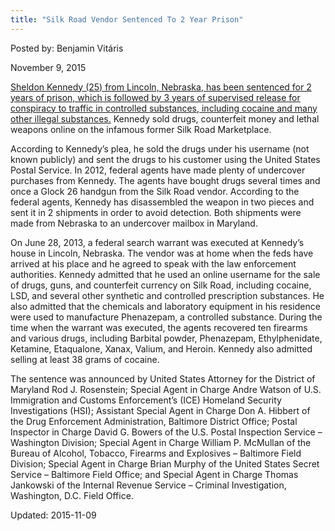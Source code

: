 ```yaml
---
title: "Silk Road Vendor Sentenced To 2 Year Prison"
---
```


Posted by: Benjamin Vitáris 

<span>November 9, 2015</span>




<p><a href="http://www.justice.gov/usao-md/pr/silk-road-vendor-sentenced-two-years-prison">Sheldon Kennedy (25) from Lincoln, Nebraska, has been sentenced for 2 years of prison, which is followed by 3 years of supervised release for conspiracy to traffic in controlled substances, including cocaine and many other illegal substances.</a> Kennedy sold drugs, counterfeit money and lethal weapons online on the infamous former Silk Road Marketplace.</p>
<p>According to Kennedy’s plea, he sold the drugs under his username (not known publicly) and sent the drugs to his customer using the United States Postal Service. In 2012, federal agents have made plenty of undercover purchases from Kennedy. The agents have bought drugs several times and once a Glock 26 handgun from the Silk Road vendor. According to the federal agents, Kennedy has disassembled the weapon in two pieces and sent it in 2 shipments in order to avoid detection. Both shipments were made from Nebraska to an undercover mailbox in Maryland.</p>
<p>On June 28, 2013, a federal search warrant was executed at Kennedy’s house in Lincoln, Nebraska. The vendor was at home when the feds have arrived at his place and he agreed to speak with the law enforcement authorities. Kennedy admitted that he used an online username for the sale of drugs, guns, and counterfeit currency on Silk Road, including cocaine, LSD, and several other synthetic and controlled prescription substances. He also admitted that the chemicals and laboratory equipment in his residence were used to manufacture Phenazepam, a controlled substance. During the time when the warrant was executed, the agents recovered ten firearms and various drugs, including Barbital powder, Phenazepam, Ethylphenidate, Ketamine, Etaqualone, Xanax, Valium, and Heroin. Kennedy also admitted selling at least 38 grams of cocaine.</p>
<p>The sentence was announced by United States Attorney for the District of Maryland Rod J. Rosenstein; Special Agent in Charge Andre Watson of U.S. Immigration and Customs Enforcement’s (ICE) Homeland Security Investigations (HSI); Assistant Special Agent in Charge Don A. Hibbert of the Drug Enforcement Administration, Baltimore District Office; Postal Inspector in Charge David G. Bowers of the U.S. Postal Inspection Service &#8211; Washington Division; Special Agent in Charge William P. McMullan of the Bureau of Alcohol, Tobacco, Firearms and Explosives &#8211; Baltimore Field Division; Special Agent in Charge Brian Murphy of the United States Secret Service &#8211; Baltimore Field Office; and Special Agent in Charge Thomas Jankowski of the Internal Revenue Service &#8211; Criminal Investigation, Washington, D.C. Field Office.</p>

Updated: 2015-11-09

